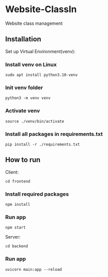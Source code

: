 # Website-ClassIn

Website class management

## Installation

Set up Virtual Environment(venv):
### Install venv on Linux
```
sudo apt install python3.10-venv
```
### Init venv folder
```
python3 -m venv venv                 
```
### Activate venv
```
source ./venv/bin/activate           
```
### Install all packages in requirements.txt
```
pip install -r ./requirements.txt    
```

## How to run

Client:

```
cd frontend
```
### Install required packages
```
npm install    
```
### Run app
```
npm start      
```

Server:

```
cd backend
```
### Run app
```
uvicorn main:app --reload
```

